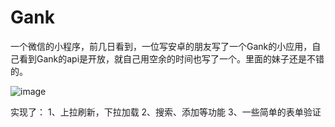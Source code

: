 # Gank
一个微信的小程序，前几日看到，一位写安卓的朋友写了一个Gank的小应用，自己看到Gank的api是开放，就自己用空余的时间也写了一个。里面的妹子还是不错的。


![image](http://objheplwd.bkt.clouddn.com/Free-Converter.com-bandicam_2016-09-29_19-34-29-357-96975457.gif)

实现了：
1、上拉刷新，下拉加载
2、搜索、添加等功能
3、一些简单的表单验证
